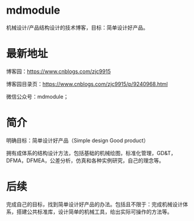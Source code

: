 # mdmodule
机械设计/产品结构设计的技术博客，目标：简单设计好产品。

# 最新地址
博客园：https://www.cnblogs.com/zjc9915

博客园目录页：https://www.cnblogs.com/zjc9915/p/9240968.html

微信公众号：mdmodule；

# 简介
明确目标：简单设计好产品（Simple design Good product）

拥有成体系的结构设计方法，包括基础的机械绘图，标准化管理，GD&T，DFMA，DFMEA，公差分析，仿真和各种实例研究，自己的理念等。

# 后续
完成自己的目标，找到简单设计好产品的办法。包括且不限于：完成机械设计体系，搭建公共标准库，设计简单的机械工具，给出实际可操作的方法等。
